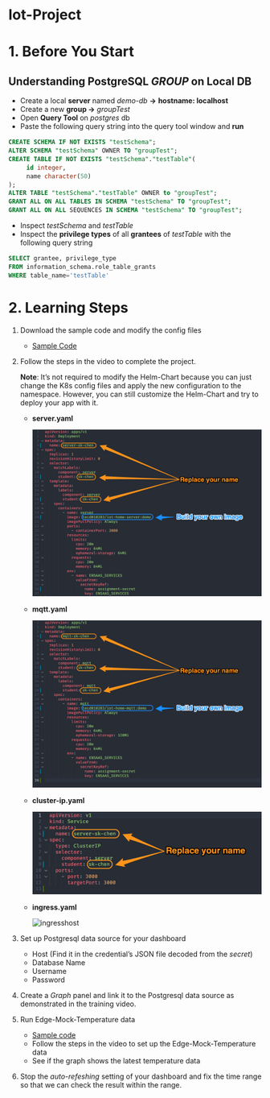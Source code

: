 # Iot-Project

# 1. Before You Start

## Understanding PostgreSQL *GROUP* on Local DB

- Create a local **server** named *demo-db* **→** **hostname: localhost**
- Create a new **group →** *groupTest*
- Open **Query Tool** on *postgres* db
- Paste the following query string into the query tool window and **run**

```sql
CREATE SCHEMA IF NOT EXISTS "testSchema";
ALTER SCHEMA "testSchema" OWNER TO "groupTest";
CREATE TABLE IF NOT EXISTS "testSchema"."testTable"(
     id integer,
     name character(50)
);
ALTER TABLE "testSchema"."testTable" OWNER to "groupTest";
GRANT ALL ON ALL TABLES IN SCHEMA "testSchema" TO "groupTest";
GRANT ALL ON ALL SEQUENCES IN SCHEMA "testSchema" TO "groupTest";
```

- Inspect *testSchema* and *testTable*
- Inspect the **privilege types** of all **grantees** of *testTable* with the following query string

```sql
SELECT grantee, privilege_type
FROM information_schema.role_table_grants
WHERE table_name='testTable'
```

# 2. Learning Steps

1. Download the sample code and modify the config files
    - [Sample Code](https://github.com/WISE-PaaS/mqtt-postgres-k8s)
2. Follow the steps in the video to complete the project.

    **Note**: It’s not required to modify the Helm-Chart because you can just change the K8s config files and apply the new configuration to the namespace. However, you can still customize the Helm-Chart and try to deploy your app with it.

    - **server.yaml**
    
        ![server](./img/server.png)
        
    - **mqtt.yaml**
    
        ![mqtt](./img/mqtt.png)
        
    - **cluster-ip.yaml**

        ![cluster](./img/cluster.png)
        
    - **ingress.yaml**

        ![ingresshost](./img/ingreeshost.png)
        

3. Set up Postgresql data source for your dashboard
    - Host (Find it in the credential’s JSON file decoded from the *secret*)
    - Database Name
    - Username
    - Password
4. Create a *Graph* panel and link it to the Postgresql data source as demonstrated in the training video.
5. Run Edge-Mock-Temperature data
    - [Sample code](https://github.com/WISE-PaaS/edge-mock-temperature)
    - Follow the steps in the video to set up the Edge-Mock-Temperature data
    - See if the graph shows the latest temperature data
6. Stop the *auto-refeshing* setting of your dashboard and fix the time range so that we can check the result within the range.
